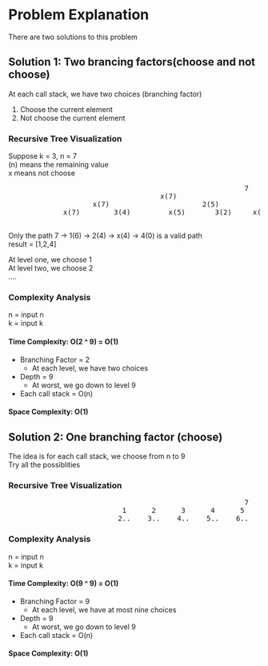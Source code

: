# Problem Explanation

There are two solutions to this problem<br/>

## Solution 1: Two brancing factors(choose and not choose)

At each call stack, we have two choices (branching factor)<br/>
1. Choose the current element
2. Not choose the current element

### Recursive Tree Visualization
Suppose k = 3, n = 7<br/>
(n) means the remaining value<br/>
x means not choose<br/>
<pre>
                                                        7
                                    x(7)                               1(6)
                    x(7)                      2(5)              x(6)                   2(4)
             x(7)        3(4)         x(5)       3(2)     x(6)        3(3)        x(4)        3(1)   
                                                                                  4(0)
</pre>
Only the path 7 -> 1(6) -> 2(4) -> x(4) -> 4(0) is a valid path<br/>
result = [1,2,4]<br/>

At level one, we choose 1<br/>
At level two, we choose 2<br/>
....


### Complexity Analysis

n = input n<br/>
k = input k

#### Time Complexity: O(2 ^ 9) = O(1)
- Branching Factor = 2
  - At each level, we have two choices
- Depth = 9
  - At worst, we go down to level 9
- Each call stack = O(n)

#### Space Complexity: O(1)

## Solution 2: One branching factor (choose)

The idea is for each call stack, we choose from n to 9<br/>
Try all the possiblities<br/>

### Recursive Tree Visualization
<pre>
                                                        7
                           1      2      3      4      5      6      7      8      9
                          2..    3..    4..    5..    6..    7..    8..    9..   
</pre>

### Complexity Analysis

n = input n<br/>
k = input k

#### Time Complexity: O(9 ^ 9) = O(1)
- Branching Factor = 9
  - At each level, we have at most nine choices
- Depth = 9
  - At worst, we go down to level 9
- Each call stack = O(n)

#### Space Complexity: O(1)
